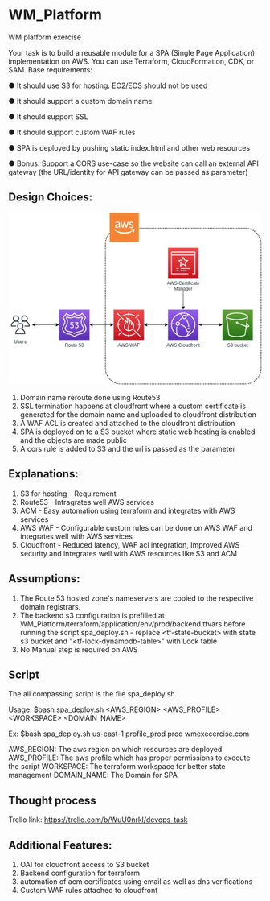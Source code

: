 # WM_Platform
WM platform exercise

Your task is to build a reusable module for a SPA (Single Page Application) implementation on
AWS. You can use Terraform, CloudFormation, CDK, or SAM. Base requirements:

● It should use S3 for hosting. EC2/ECS should not be used

● It should support a custom domain name

● It should support SSL

● It should support custom WAF rules

● SPA is deployed by pushing static index.html and other web resources

● Bonus: Support a CORS use-case so the website can call an external API gateway (the URL/identity for API gateway can be passed as parameter)

## Design Choices:

![](design/WM.jpg)

1. Domain name reroute done using Route53
2. SSL termination happens at cloudfront where a custom certificate is generated for the domain name and uploaded to cloudfront distribution
3. A WAF ACL is created and attached to the cloudfront distribution
4. SPA is deployed on to a S3 bucket where static web hosting is enabled and the objects are made public
5. A cors rule is added to S3 and the url is passed as the parameter

## Explanations:
1. S3 for hosting - Requirement
2. Route53 - Intragrates well AWS services
3. ACM - Easy automation using terraform and integrates with AWS services
4. AWS WAF - Configurable custom rules can be done on AWS WAF and integrates well with AWS services
5. Cloudfront - Reduced latency, WAF acl integration, Improved AWS security and integrates well with AWS resources like S3 and ACM
## Assumptions:
1. The Route 53 hosted zone's nameservers are copied to the respective domain registrars.
2. The backend s3 configuration is prefilled at WM_Platform/terraform/application/env/prod/backend.tfvars before running the script spa_deploy.sh - replace \<tf-state-bucket\> with state s3 bucket and "\<tf-lock-dynamodb-table\>" with Lock table
3. No Manual step is required on AWS

## Script

The all compassing script is the file spa_deploy.sh

Usage: $bash spa_deploy.sh \<AWS_REGION\> \<AWS_PROFILE\> \<WORKSPACE\> \<DOMAIN_NAME\> 

Ex: $bash spa_deploy.sh us-east-1 profile_prod prod wmexecercise.com 

AWS_REGION: The aws region on which resources are deployed
AWS_PROFILE: The aws profile which has proper permissions to execute the script
WORKSPACE: The terraform workspace for better state management
DOMAIN_NAME: The Domain for SPA

## Thought process

Trello link: https://trello.com/b/WuU0nrkl/devops-task

## Additional Features:
1. OAI for cloudfront access to S3 bucket
2. Backend configuration for terraform
3. automation of acm certificates using email as well as dns verifications
4. Custom WAF rules attached to cloudfront
